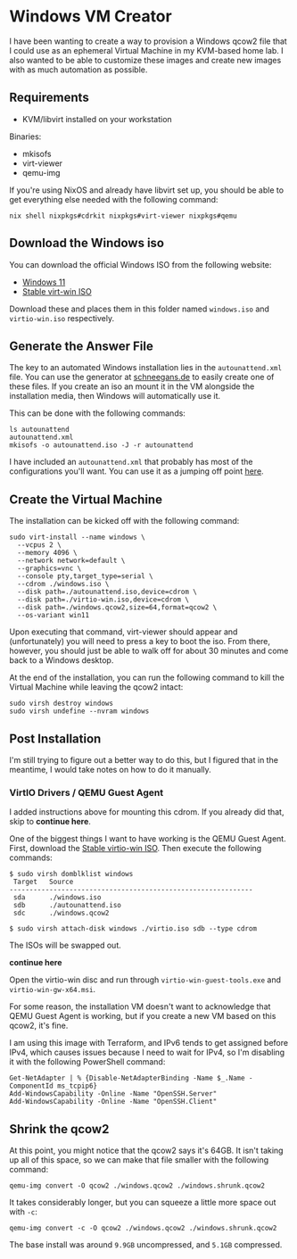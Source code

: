 # Windows VM Creator

I have been wanting to create a way to provision a Windows qcow2 file that I could use as an ephemeral Virtual Machine in my KVM-based home lab.
I also wanted to be able to customize these images and create new images with as much automation as possible.

## Requirements

- KVM/libvirt installed on your workstation

Binaries:
- mkisofs
- virt-viewer
- qemu-img

If you're using NixOS and already have libvirt set up, you should be able to get everything else needed with the following command:

```
nix shell nixpkgs#cdrkit nixpkgs#virt-viewer nixpkgs#qemu
```

## Download the Windows iso

You can download the official Windows ISO from the following website:

- [Windows 11](https://www.microsoft.com/software-download/windows11)
- [Stable virt-win ISO](https://github.com/virtio-win/virtio-win-pkg-scripts/tree/master)

Download these and places them in this folder named `windows.iso` and `virtio-win.iso` respectively.

## Generate the Answer File

The key to an automated Windows installation lies in the `autounattend.xml` file.
You can use the generator at [schneegans.de](https://schneegans.de/windows/unattend-generator/) to easily create one of these files.
If you create an iso an mount it in the VM alongside the installation media, then Windows will automatically use it.

This can be done with the following commands:

```
ls autounattend
autounattend.xml
mkisofs -o autounattend.iso -J -r autounattend
```

I have included an `autounattend.xml` that probably has most of the configurations you'll want.
You can use it as a jumping off point [here](https://schneegans.de/windows/unattend-generator/?LanguageMode=Unattended&UILanguage=en-US&UserLocale=en-US&KeyboardLayout=0409%3A00000409&ProcessorArchitecture=amd64&BypassRequirementsCheck=true&BypassNetworkCheck=true&ComputerNameMode=Random&TimeZoneMode=Explicit&TimeZone=UTC&PartitionMode=Unattended&PartitionLayout=GPT&EspSize=300&RecoveryMode=None&WindowsEditionMode=Unattended&WindowsEdition=pro&UserAccountMode=Unattended&AccountName0=Admin&AccountPassword0=password&AccountGroup0=Administrators&AccountName1=User&AccountPassword1=password&AccountGroup1=Users&AccountName2=&AccountName3=&AccountName4=&AutoLogonMode=Own&LockoutMode=Default&DisableSystemRestore=true&EnableLongPaths=true&EnableRemoteDesktop=true&AllowPowerShellScripts=true&DisableLastAccess=true&DisableAppSuggestions=true&WifiMode=Skip&ExpressSettings=DisableAll&Remove3DViewer=true&RemoveCalculator=true&RemoveCamera=true&RemoveClipchamp=true&RemoveClock=true&RemoveCortana=true&RemoveDevHome=true&RemoveFeedbackHub=true&RemoveGetHelp=true&RemoveInternetExplorer=true&RemoveMaps=true&RemoveMathInputPanel=true&RemoveZuneVideo=true&RemoveNews=true&RemoveNotepadClassic=true&RemoveNotepad=true&RemoveOffice365=true&RemoveOneDrive=true&RemoveOneNote=true&RemoveOpenSSHClient=true&RemoveOutlook=true&RemovePaint=true&RemovePaint3D=true&RemovePeople=true&RemovePhotos=true&RemovePowerAutomate=true&RemovePowerShellISE=true&RemoveQuickAssist=true&RemoveSkype=true&RemoveSnippingTool=true&RemoveSolitaire=true&RemoveStepsRecorder=true&RemoveStickyNotes=true&RemoveTeams=true&RemoveGetStarted=true&RemoveToDo=true&RemoveVoiceRecorder=true&RemoveWeather=true&RemoveWindowsMediaPlayer=true&RemoveZuneMusic=true&RemoveWindowsTerminal=true&RemoveWordPad=true&RemoveXboxApps=true&RemoveYourPhone=true&WdacMode=Skip&Error=).

## Create the Virtual Machine

The installation can be kicked off with the following command:

```
sudo virt-install --name windows \
  --vcpus 2 \
  --memory 4096 \
  --network network=default \
  --graphics=vnc \
  --console pty,target_type=serial \
  --cdrom ./windows.iso \
  --disk path=./autounattend.iso,device=cdrom \
  --disk path=./virtio-win.iso,device=cdrom \
  --disk path=./windows.qcow2,size=64,format=qcow2 \
  --os-variant win11 
```

Upon executing that command, virt-viewer should appear and (unfortunately) you will need to press a key to boot the iso.
From there, however, you should just be able to walk off for about 30 minutes and come back to a Windows desktop.

At the end of the installation, you can run the following command to kill the Virtual Machine while leaving the qcow2 intact:

```
sudo virsh destroy windows
sudo virsh undefine --nvram windows
```

## Post Installation

I'm still trying to figure out a better way to do this, but I figured that in the meantime, I would take notes on how to do it manually.

### VirtIO Drivers / QEMU Guest Agent

I added instructions above for mounting this cdrom.
If you already did that, skip to **continue here**.

One of the biggest things I want to have working is the QEMU Guest Agent.
First, download the [Stable virtio-win ISO](https://github.com/virtio-win/virtio-win-pkg-scripts/tree/master?search=1).
Then execute the following commands:

```
$ sudo virsh domblklist windows
 Target   Source
-------------------------------------------------------------
 sda      ./windows.iso
 sdb      ./autounattend.iso
 sdc      ./windows.qcow2

$ sudo virsh attach-disk windows ./virtio.iso sdb --type cdrom
```

The ISOs will be swapped out.

**continue here**

Open the virtio-win disc and run through `virtio-win-guest-tools.exe` and `virtio-win-gw-x64.msi`.

For some reason, the installation VM doesn't want to acknowledge that QEMU Guest Agent is working, but if you create a new VM based on this qcow2, it's fine.

I am using this image with Terraform, and IPv6 tends to get assigned before IPv4, which causes issues because I need to wait for IPv4, so I'm disabling it with the following PowerShell command:

```
Get-NetAdapter | % {Disable-NetAdapterBinding -Name $_.Name -ComponentId ms_tcpip6}
Add-WindowsCapability -Online -Name "OpenSSH.Server"
Add-WindowsCapability -Online -Name "OpenSSH.Client"
```

## Shrink the qcow2

At this point, you might notice that the qcow2 says it's 64GB.
It isn't taking up all of this space, so we can make that file smaller with the following command:

```
qemu-img convert -O qcow2 ./windows.qcow2 ./windows.shrunk.qcow2
```

It takes considerably longer, but you can squeeze a little more space out with `-c`:

```
qemu-img convert -c -O qcow2 ./windows.qcow2 ./windows.shrunk.qcow2
```

The base install was around `9.9GB` uncompressed, and `5.1GB` compressed.
